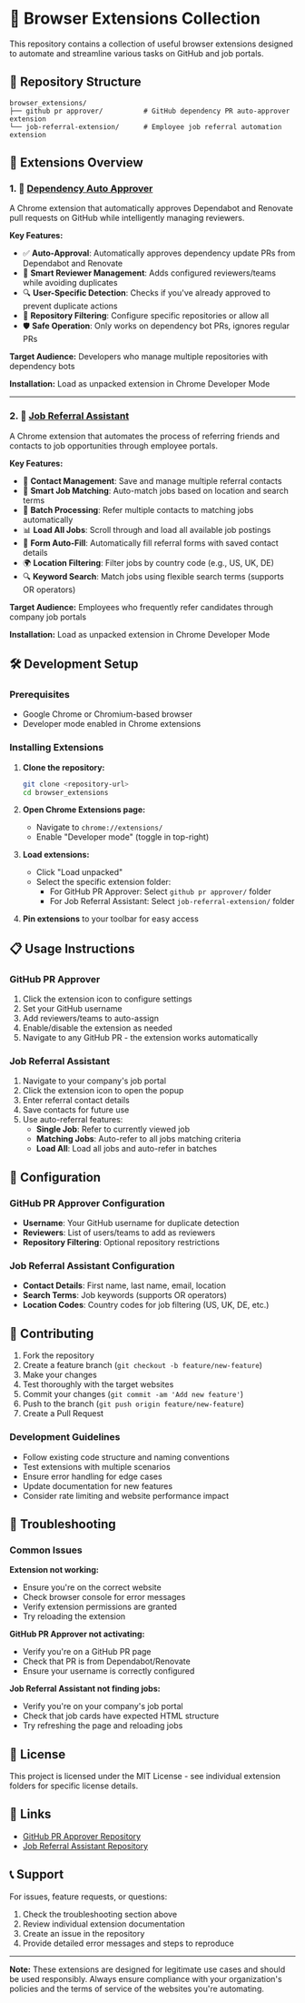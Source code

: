 # 🔧 Browser Extensions Collection

This repository contains a collection of useful browser extensions designed to automate and streamline various tasks on GitHub and job portals.

## 📁 Repository Structure

```
browser_extensions/
├── github pr approver/          # GitHub dependency PR auto-approver extension
└── job-referral-extension/      # Employee job referral automation extension
```

## 🚀 Extensions Overview

### 1. 🤖 [Dependency Auto Approver](https://github.com/arpithpm/extension.git)

A Chrome extension that automatically approves Dependabot and Renovate pull requests on GitHub while intelligently managing reviewers.

**Key Features:**
- ✅ **Auto-Approval**: Automatically approves dependency update PRs from Dependabot and Renovate
- 👥 **Smart Reviewer Management**: Adds configured reviewers/teams while avoiding duplicates
- 🔍 **User-Specific Detection**: Checks if you've already approved to prevent duplicate actions
- 🎯 **Repository Filtering**: Configure specific repositories or allow all
- 🛡️ **Safe Operation**: Only works on dependency bot PRs, ignores regular PRs

**Target Audience:** Developers who manage multiple repositories with dependency bots

**Installation:** Load as unpacked extension in Chrome Developer Mode

---

### 2. 💼 [Job Referral Assistant](https://github.com/arpithpm/job-referral-extension)

A Chrome extension that automates the process of referring friends and contacts to job opportunities through employee portals.

**Key Features:**
- 📝 **Contact Management**: Save and manage multiple referral contacts
- 🎯 **Smart Job Matching**: Auto-match jobs based on location and search terms
- 🔄 **Batch Processing**: Refer multiple contacts to matching jobs automatically
- 📊 **Load All Jobs**: Scroll through and load all available job postings
- 💾 **Form Auto-Fill**: Automatically fill referral forms with saved contact details
- 🌍 **Location Filtering**: Filter jobs by country code (e.g., US, UK, DE)
- 🔍 **Keyword Search**: Match jobs using flexible search terms (supports OR operators)

**Target Audience:** Employees who frequently refer candidates through company job portals

**Installation:** Load as unpacked extension in Chrome Developer Mode

## 🛠️ Development Setup

### Prerequisites
- Google Chrome or Chromium-based browser
- Developer mode enabled in Chrome extensions

### Installing Extensions

1. **Clone the repository:**
   ```bash
   git clone <repository-url>
   cd browser_extensions
   ```

2. **Open Chrome Extensions page:**
   - Navigate to `chrome://extensions/`
   - Enable "Developer mode" (toggle in top-right)

3. **Load extensions:**
   - Click "Load unpacked"
   - Select the specific extension folder:
     - For GitHub PR Approver: Select `github pr approver/` folder
     - For Job Referral Assistant: Select `job-referral-extension/` folder

4. **Pin extensions** to your toolbar for easy access

## 📋 Usage Instructions

### GitHub PR Approver
1. Click the extension icon to configure settings
2. Set your GitHub username
3. Add reviewers/teams to auto-assign
4. Enable/disable the extension as needed
5. Navigate to any GitHub PR - the extension works automatically

### Job Referral Assistant
1. Navigate to your company's job portal
2. Click the extension icon to open the popup
3. Enter referral contact details
4. Save contacts for future use
5. Use auto-referral features:
   - **Single Job**: Refer to currently viewed job
   - **Matching Jobs**: Auto-refer to all jobs matching criteria
   - **Load All**: Load all jobs and auto-refer in batches

## 🔧 Configuration

### GitHub PR Approver Configuration
- **Username**: Your GitHub username for duplicate detection
- **Reviewers**: List of users/teams to add as reviewers
- **Repository Filtering**: Optional repository restrictions

### Job Referral Assistant Configuration
- **Contact Details**: First name, last name, email, location
- **Search Terms**: Job keywords (supports OR operators)
- **Location Codes**: Country codes for job filtering (US, UK, DE, etc.)

## 🤝 Contributing

1. Fork the repository
2. Create a feature branch (`git checkout -b feature/new-feature`)
3. Make your changes
4. Test thoroughly with the target websites
5. Commit your changes (`git commit -am 'Add new feature'`)
6. Push to the branch (`git push origin feature/new-feature`)
7. Create a Pull Request

### Development Guidelines
- Follow existing code structure and naming conventions
- Test extensions with multiple scenarios
- Ensure error handling for edge cases
- Update documentation for new features
- Consider rate limiting and website performance impact

## 🐛 Troubleshooting

### Common Issues

**Extension not working:**
- Ensure you're on the correct website
- Check browser console for error messages
- Verify extension permissions are granted
- Try reloading the extension

**GitHub PR Approver not activating:**
- Verify you're on a GitHub PR page
- Check that PR is from Dependabot/Renovate
- Ensure your username is correctly configured

**Job Referral Assistant not finding jobs:**
- Verify you're on your company's job portal
- Check that job cards have expected HTML structure
- Try refreshing the page and reloading jobs

## 📄 License

This project is licensed under the MIT License - see individual extension folders for specific license details.

## 🔗 Links

- [GitHub PR Approver Repository](https://github.com/arpithpm/dependency-auto-approver)
- [Job Referral Assistant Repository](https://github.com/arpithpm/job-referral-extension)

## 📞 Support

For issues, feature requests, or questions:
1. Check the troubleshooting section above
2. Review individual extension documentation
3. Create an issue in the repository
4. Provide detailed error messages and steps to reproduce

---

**Note:** These extensions are designed for legitimate use cases and should be used responsibly. Always ensure compliance with your organization's policies and the terms of service of the websites you're automating.
